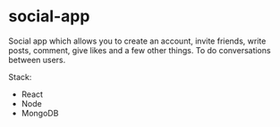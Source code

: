# social-app

Social app which allows you to create an account, invite friends, write posts, comment, give likes and a few other things. To do conversations between users.

Stack:
- React
- Node
- MongoDB
